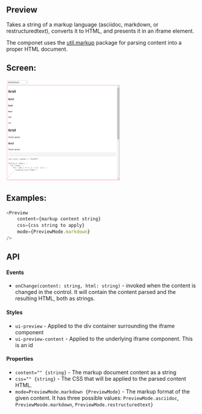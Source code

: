 <a name="module_Preview"></a>

## Preview
Takes a string of a markup language (asciidoc, markdown, or
restructuredtext), converts it to HTML, and presents it in an iframe element.

The componet uses the [util.markup](https://github.com/jmquigley/util.markup)
package for parsing content into a proper HTML document.

## Screen:
<img src="https://github.com/jmquigley/gadgets/blob/master/images/preview.png" width="60%" />

## Examples:

```javascript
<Preview
    content={markup content string}
    css={css string to apply}
    mode={PreviewMode.markdown}
/>
```

## API
#### Events
- `onChange(content: string, html: string)` - invoked when the content is
changed in the control. It will contain the content parsed and the
resulting HTML, both as strings.

#### Styles
- `ui-preview` - Applied to the div container surrounding the iframe
component
- `ui-preview-content` - Applied to the underlying iframe component.  This
is an id

#### Properties
- `content="" {string}` - The markup document content as a string
- `css="" {string}` - The CSS that will be applied to the parsed content HTML.
- `mode=PreviewMode.markdown {PreviewMode}` - The markup format of the given
content.  It has three possible values: `PreviewMode.asciidoc`,
`PreviewMoode.markdown`, `PreviewMode.restructuredtext}`

